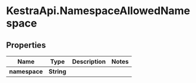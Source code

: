 # KestraApi.NamespaceAllowedNamespace

## Properties

Name | Type | Description | Notes
------------ | ------------- | ------------- | -------------
**namespace** | **String** |  | 


